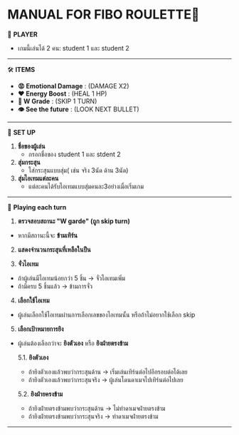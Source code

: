 # MANUAL FOR FIBO ROULETTE🔫
👥 **PLAYER**
- เกมนี้เล่นได้ 2 คน: student 1 และ student 2
***
🛠️ **ITEMS**
- **😡 Emotional Damage** : (DAMAGE X2)
- **❤️ Energy Boost**     : (HEAL 1 HP)
- **📄 W Grade**          : (SKIP 1 TURN)
- **👁️ See the future**   : (LOOK NEXT BULLET)

***
📄 **SET UP**
1. **ชื่อของผู้เล่น**
   - กรอกชื่อของ student 1 และ stdent 2
2. **สุ่มกระสุน**
   - ใส่กระสุนแบบสุ่ม( เช่น จริง 3นัด ด้าน 3นัด)
3. **สุ่มไอเทมแต่ละคน**
   - แต่ละคนได้รับไอเทมแบบสุ่มคนละ3อย่างเมื่อเริ่มเกม
***
🔁  **Playing each turn**
1. **ตรวจสอบสถานะ "W garde" (ถูก skip turn)**
  - หากมีสถานะนี้จะ **ข้ามเทิร์น**
2. **แสดงจำนวนกระสุนที่เหลือในปืน**

3. **จั่วไอเทม**
  - ถ้าผู้เล่นมีไอเทมน้อยกว่า 5 ชิ้น → จั่วไอเทมเพิ่ม
  - ถ้ามีครบ 5 ชิ้นแล้ว → ข้ามการจั่ว

4. **เลือกใช้ไอเทม**
  - ผู้เล่นเลือกใช้ไอเทมผ่านการเลือกเลขของไอเทมนั้น หรือถ้าไม่อยากใช้เลือก skip

5. **เลือกเป้าหมายการยิง**
 - ผู้เล่นต้องเลือกว่าจะ **ยิงตัวเอง** หรือ **ยิงฝ่ายตรงข้าม**

   5.1. **ยิงตัวเอง**
   - ถ้ายิงตัวเองแล้วพบว่ากระสุนด้าน → เริ่มเล่นเทิร์นต่อไปอีกรอบต่อได้เลย
   - ถ้ายิงตัวเองแล้วพบว่ากระสุนจริง → ผู้เล่นโดนดาเมจไปเทิร์นต่อไปเลย
    
    5.2. **ยิงฝ่ายครงข้าม**
   - ถ้ายิงฝ่ายตรงข้ามพบว่ากระสุนด้าน → ไม่ทำดาเมจฝ่ายตรงข้าม
   - ถ้ายิงฝ่ายตรงข้ามพบว่ากระสุนจริง → ทำดาเมจฝ่ายตรงข้าม
***
